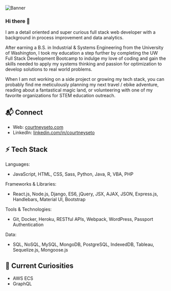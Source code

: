 <!--
**setocourtney/setocourtney** is a ✨ _special_ ✨ repository because its `README.md` (this file) appears on your GitHub profile.

Here are some ideas to get you started:

- 🔭 I’m currently working on ...
- 🌱 I’m currently learning ...
- 👯 I’m looking to collaborate on ...
- 🤔 I’m looking for help with ...
- 💬 Ask me about ...
- 📫 How to reach me: ...
- 😄 Pronouns: ...
- ⚡ Fun fact: ...
-->

![Banner](https://res.cloudinary.com/courtney-seto/image/upload/v1596584555/github-banner_zacieu.png)

### Hi there 👋

I am a detail oriented and super curious full stack web developer with a background in process improvement and data analytics.

After earning a B.S. in Industrial & Systems Engineering from the University of Washington, I took my education a step further by completing the UW Full Stack Development Bootcamp to indulge my love of coding and gain the skills needed to apply my systems thinking and passion for optimization to develop solutions to real world problems.

When I am not working on a side project or growing my tech stack, you can probably find me meticulously planning my next travel / ebike adventure, reading about a fantastical magic land, or volunteering with one of my favorite organizations for STEM education outreach.

## 📬 Connect

* Web: [courtneyseto.com](https://www.courtneyseto.com)
* LinkedIn: [linkedin.com/in/courtneyseto](linkedin.com/in/courtneyseto)

## ⚡ Tech Stack

Languages:
* JavaScript, HTML, CSS, Sass, Python, Java, R, VBA, PHP

Frameworks & Libraries:
* React.js, Node.js, Django, ES6, jQuery, JSX, AJAX, JSON, Express.js, Handlebars, Material UI, Bootstrap

Tools & Technologies:
* Git, Docker, Heroku, RESTful APIs, Webpack, WordPress, Passport Authentication

Data:
* SQL, NoSQL, MySQL, MongoDB, PostgreSQL, IndexedDB, Tableau, Sequelize.js, Mongoose.js 

## 🌱 Current Curiosities

* AWS ECS
* GraphQL
